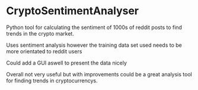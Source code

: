 # CryptoSentimentAnalyser
Python tool for calculating the sentiment of 1000s of reddit posts to find trends in the crypto market.

Uses sentiment analysis however the training data set used needs to be more orientated to reddit users

Could add a GUI aswell to  present the data nicely

Overall not very useful but with improvements could be a great analysis tool for finding trends in cryptocurrencys.
